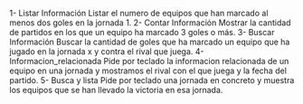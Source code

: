 1- Listar Información
Listar el numero de equipos que han marcado al menos dos goles en la jornada 1.
2- Contar Información
Mostrar la cantidad de partidos en los que un equipo ha marcado 3 goles o más.
3- Buscar Información
Buscar la cantidad de goles que ha marcado un equipo que ha jugado en la jornada x y contra el rival que juega. 
4- Informacion_relacionada
Pide por teclado la informacion relacionada de un equipo en una jornada y mostramos el rival con el que juega y la fecha del partido.
5- Busca y lista
Pide por teclado una jornada en concreto y muestra los equipos que se han llevado la victoria en esa jornada.
